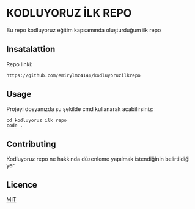# KODLUYORUZ İLK REPO
Bu repo kodluyoruz eğitim kapsamında oluşturduğum ilk repo

## Insatalattion
Repo linki:
 ```
 https://github.com/emirylmz4144/kodluyoruzilkrepo
 ```
## Usage

Projeyi dosyanızda şu şekilde cmd kullanarak açabilirsiniz:
 ```
 cd kodluyoruz ilk repo
 code .
 ```

## Contributing

Kodluyoruz repo ne hakkında  düzenleme yapılmak istendiğinin belirtildiği yer

## Licence

[MIT](https://choosealicense.com/licenses/mit/)


